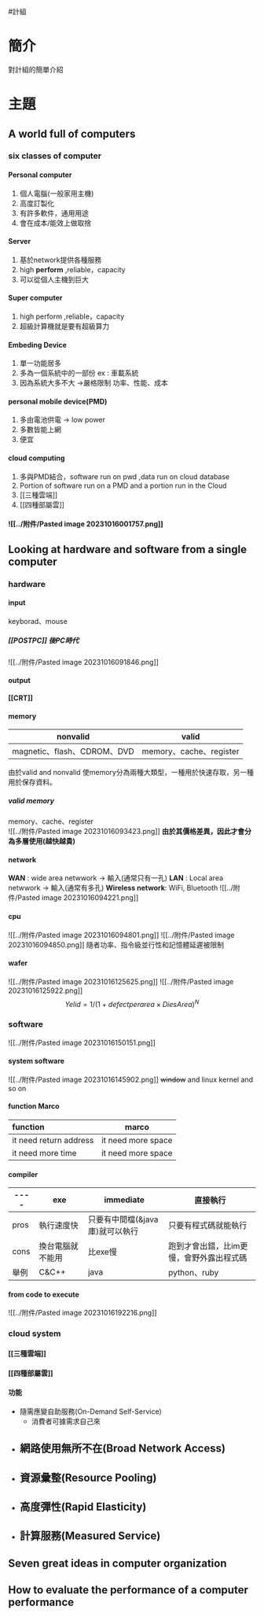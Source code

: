 #計組
# 簡介
對計組的簡單介紹
# 主題
## A world full of computers 
### six classes of computer
#### Personal computer
1. 個人電腦(一般家用主機)
2. 高度訂製化
3. 有許多軟件，通用用途
4. 會在成本/能效上做取捨
#### Server
1. 基於network提供各種服務
2. high **perform** ,reliable，capacity
3. 可以從個人主機到巨大
#### Super computer
1. high perform ,reliable，capacity
2. 超級計算機就是要有超級算力
#### Embeding Device
1. 單一功能居多
2. 多為一個系統中的一部份 ex : 車載系統
3. 因為系統大多不大 →嚴格限制 功率、性能、成本
#### personal mobile device(PMD)
1. 多由電池供電 → low power
2. 多數皆能上網 
3. 便宜 
#### cloud computing
1. 多與PMD結合，software run on pwd ,data run on cloud database
2. Portion of software run on a PMD and a portion run in the Cloud
3. [[三種雲端]]
4. [[四種部屬雲]]
#### ![[../附件/Pasted image 20231016001757.png]]
## Looking at hardware and software from a single computer
### hardware
#### input
keyborad、mouse
##### [[POSTPC]] 後PC時代
![[../附件/Pasted image 20231016091846.png]]

#### output
**[[CRT]]**
#### memory
| nonvalid   | valid                |
| ------- | ----------------------- |
| magnetic、flash、CDROM、DVD|       memory、cache、register                  |
由於valid and nonvalid 使memory分為兩種大類型，一種用於快速存取，另一種用於保存資料。
##### valid memory
memory、cache、register  
![[../附件/Pasted image 20231016093423.png]]
**由於其價格差異，因此才會分為多層使用(越快越貴)**

#### network
**WAN** : wide area netwwork → 輸入(通常只有一孔)
**LAN** : Local area netwwork → 輸入(通常有多孔)
**Wireless network**: WiFi, Bluetooth
![[../附件/Pasted image 20231016094221.png]]
#### cpu
![[../附件/Pasted image 20231016094801.png]]
![[../附件/Pasted image 20231016094850.png]]
隨者功率、指令級並行性和記憶體延遲被限制
#### wafer
![[../附件/Pasted image 20231016125625.png]]
![[../附件/Pasted image 20231016125922.png]]
$$Yelid =1/(1+defect per area×Dies Area)^N$$
### software
![[../附件/Pasted image 20231016150151.png]]
#### system software
![[../附件/Pasted image 20231016145902.png]]
~~window~~ and linux kernel and so on 
#### function Marco
| function               | marco              |
|:---------------------- | ------------------ |
| it need return address | it need more space |
| it need more time      | it need more space |
#### compiler
| ---- | exe              | immediate                       | 直接執行 |
| ---- | ---------------- | ------------------------------- | -------- |
| pros | 執行速度快       | 只要有中間檔(&java庫)就可以執行 |    只要有程式碼就能執行      |
| cons | 換台電腦就不能用 |                 比exe慢                |    跑到才會出錯，比im更慢，會野外露出程式碼   |
| 舉例 |     C&C++             |     java                            |  python、ruby        |
#### from code to execute
![[../附件/Pasted image 20231016192216.png]]
### cloud system
#### [[三種雲端]]
#### [[四種部屬雲]]
#### 功能
-  隨需應變自助服務(On-Demand Self-Service) 
	- 消費者可據需求自己來
-  網路使用無所不在(Broad Network Access) 
	- 
-  資源彙整(Resource Pooling)
	- 
- 高度彈性(Rapid Elasticity)
	- 
- 計算服務(Measured Service)
	- 
## Seven great ideas in computer organization 
## How to evaluate the performance of a computer performance